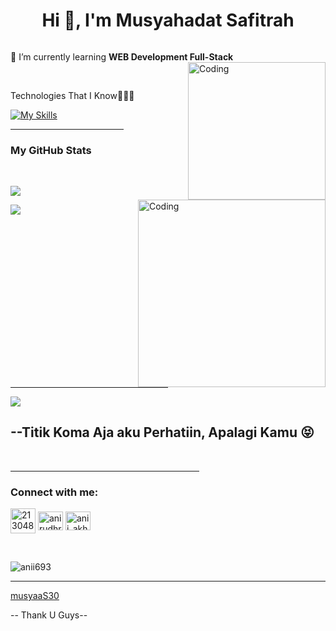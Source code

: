 <h1 align="center">Hi 👋, I'm Musyahadat Safitrah</h1>




<p align="left"> <a href="https://twitter.com/" target="blank"><img src="https://img.shields.io/twitter/follow/?logo=twitter&style=for-the-badge" alt="" /></a> </p>

🌱 I’m currently learning **WEB Development Full-Stack**
<br>
<img align="right" alt="Coding" width="220" z-index="1000" src="https://down-id.img.susercontent.com/file/id-11134207-7qukx-lj4vzz9bvg4qfd">



<br>

Technologies That I Know👨🏻‍💻

[![My Skills](https://skillicons.dev/icons?i=js,html,css,discord,py,vscode,github,figma&theme=light)](https://skillicons.dev)


<hr width="36%" >

<h3>My GitHub Stats</h3>
<img align="right" alt="Coding" width="300" src="https://cdn.dribbble.com/users/1277312/screenshots/14733298/media/39b1045e593737587dd60e42c8422d1f.gif" >
<br>


![](https://github-readme-stats.vercel.app/api?username=musyaaS30&theme=tokyonight&hide_border=false&include_all_commits=true&count_private=false)<br/>

![](https://github-readme-stats.vercel.app/api/top-langs/?username=musyaaS30&theme=tokyonight&hide_border=false&include_all_commits=true&count_private=false&layout=compact)

<br>

<hr width="50%" >
<img src = "https://encrypted-tbn0.gstatic.com/images?q=tbn:ANd9GcRhhiuoSxxNE0XhitrlwbrJcuT3jkFrah-rgw&s">
<h2>--Titik Koma Aja aku Perhatiin, Apalagi Kamu 😝</h2>

<br>
<hr width="60%" >
<h3 align="left">Connect with me:</h3>
<p align="left">
<a href="https://tiktok.com/@musyimass3" target="blank"><img align="center" src="https://uxwing.com/wp-content/themes/uxwing/download/brands-and-social-media/tiktok-square-color-icon.png" alt="21304875" height="40" width="40" /></a>
<a href="https://www.facebook.com/profile.php?id=100087087560894" target="blank"><img align="center" src="https://raw.githubusercontent.com/rahuldkjain/github-profile-readme-generator/master/src/images/icons/Social/facebook.svg" alt="anirudhrai693" height="30" width="40" /></a>
<a href="https://instagram.com/musyaa_3" target="blank"><img align="center" src="https://raw.githubusercontent.com/rahuldkjain/github-profile-readme-generator/master/src/images/icons/Social/instagram.svg" alt="anii_akhil" height="30" width="40" /></a>
</p>
<br>
<p align="left"> <img src="https://komarev.com/ghpvc/?username=anii693&label=Profile%20views&color=0e75b6&style=flat" alt="anii693" /> </p>

------


[musyaaS30](https://github.com/musyaaS30)

-- Thank U Guys--
